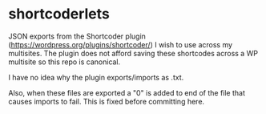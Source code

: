 # shortcoderlets

JSON exports from the Shortcoder plugin (https://wordpress.org/plugins/shortcoder/) I wish to use across my multisites. The plugin does not afford saving these shortcodes across a WP multisite so this repo is canonical.

I have no idea why the plugin exports/imports as .txt.

Also, when these files are exported a "0" is added to end of the file that causes imports to fail. This is fixed before committing here.
